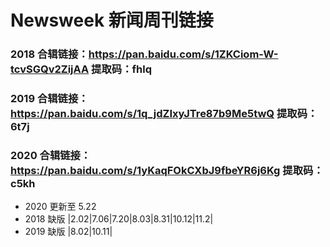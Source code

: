 # Newsweek 新闻周刊链接

### 2018 合辑链接：https://pan.baidu.com/s/1ZKCiom-W-tcvSGQv2ZijAA 提取码：fhlq

### 2019 合辑链接：https://pan.baidu.com/s/1q_jdZIxyJTre87b9Me5twQ 提取码：6t7j

### 2020 合辑链接：https://pan.baidu.com/s/1yKaqFOkCXbJ9fbeYR6j6Kg 提取码：c5kh

- 2020 更新至 5.22
- 2018 缺版 |2.02|7.06|7.20|8.03|8.31|10.12|11.2|
- 2019 缺版 |8.02|10.11|

